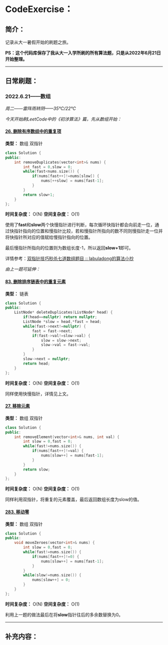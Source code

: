 # CodeExercise：

## 简介：

记录从大一暑假开始的刷题之旅。

**PS：这个代码库保存了我从大一入学所刷的所有算法题，只是从2022年6月21日开始整理。**

---

## 日常刷题：

### 2022.6.21——数组

*周二——雷阵雨转阴——35℃/22℃*

*今天开始刷LeetCode中的《初涉算法》篇，先从数组开始：*


#### [26. 删除有序数组中的重复项](https://leetcode.cn/problems/remove-duplicates-from-sorted-array/)

**类型：** 数组	双指针

```cpp
class Solution {
public:
    int removeDuplicates(vector<int>& nums) {
        int fast = 0,slow = 0;
        while(fast<nums.size()) {
            if(nums[fast++]!=nums[slow]) {
                nums[++slow] = nums[fast-1];
            }
        }
        return slow+1;
    }
};
```

**时间复杂度：**	O(N)	**空间复杂度：**	O(1)

使用了**fast**和**slow**两个快慢指针进行判断，每次循环快指针都会向前走一位，通过快指针指向的位置和慢指针比较，若和慢指针所指向的数不同则慢指针走一位并将快指针所对应的值赋给慢指针指向的位置。

最后慢指针所指向的位置则为数组长度-1，所以返回**slow+1**即可。

详情参考：[双指针技巧秒杀七道数组题目 :: labuladong的算法小抄](https://labuladong.github.io/algo/2/18/21/)

*由上一题可延伸：*


#### [83. 删除排序链表中的重复元素](https://leetcode.cn/problems/remove-duplicates-from-sorted-list/)

**类型：**	链表

```cpp
class Solution {
public:
    ListNode* deleteDuplicates(ListNode* head) {
        if(head==nullptr) return nullptr;
        ListNode *slow = head,*fast = head;
        while(fast->next!=nullptr) {
            fast = fast->next;
            if(fast->val!=slow->val) {
                slow = slow->next;
                slow->val = fast->val;
            }
        }
        slow->next = nullptr;
        return head;
    }
};
```

**时间复杂度：**	O(N)	**空间复杂度：**	O(1)

同样使用快慢指针，详情见上文。


#### [27. 移除元素](https://leetcode.cn/problems/remove-element/)

**类型：**	数组		双指针

```cpp
class Solution {
public:
    int removeElement(vector<int>& nums, int val) {
        int slow = 0,fast = 0;
        while(fast!=nums.size()) {
            if(nums[fast++]!=val) {
                nums[slow++] = nums[fast-1];
            }
        }
        return slow;
    }
};
```

**时间复杂度：**	O(N)	**空间复杂度：**	O(1)

同样利用双指针，将重复的元素覆盖，最后返回数组长度为slow的值。


#### [283. 移动零](https://leetcode.cn/problems/move-zeroes/)

**类型：**	数组		双指针

```cpp
class Solution {
public:
    void moveZeroes(vector<int>& nums) {
        int slow = 0,fast = 0;
        while(fast!=nums.size()) {
            if(nums[fast++]!=0) {
                nums[slow++] = nums[fast-1];
            }
        }
        while(slow!=nums.size()) {
            nums[slow++] = 0;
        }
    }
};
```

**时间复杂度：**	O(N)	**空间复杂度：**	O(1)

利用上一题的做法最后在将**slow**指针往后的多余数替换为0。

---

## 补充内容：
